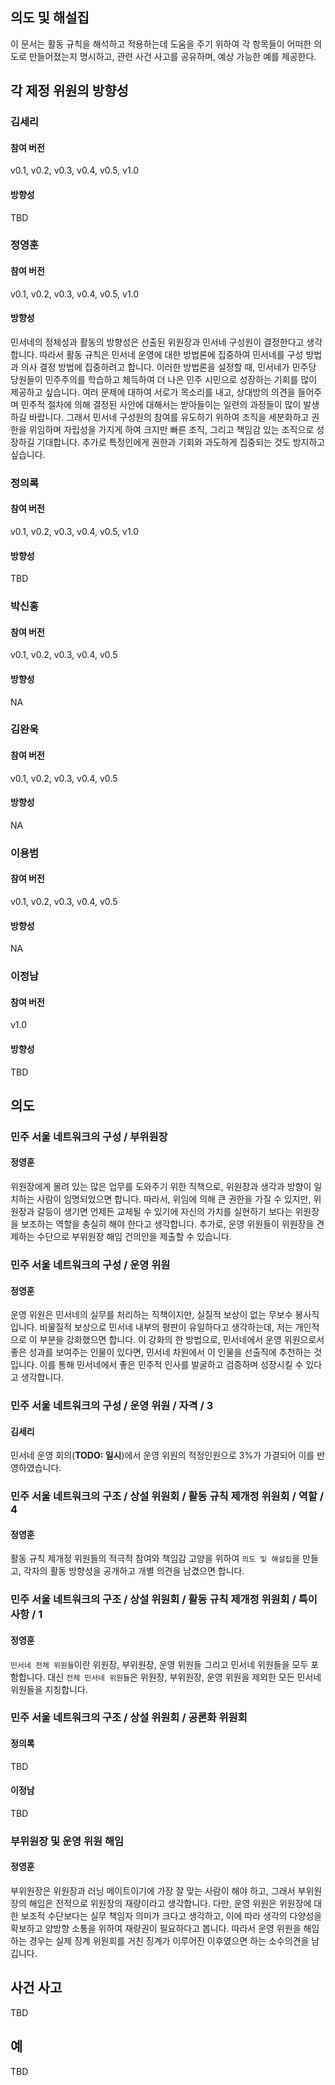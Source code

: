 ## 의도 및 해설집

이 문서는 활동 규칙을 해석하고 적용하는데 도움을 주기 위하여 각 항목들이 어떠한 의도로 만들어졌는지 명시하고, 관련 사건 사고를 공유하며, 예상 가능한 예를 제공한다.

## 각 제정 위원의 방향성

### 김세리

#### 참여 버전

v0.1, v0.2, v0.3, v0.4, v0.5, v1.0

#### 방향성

TBD

### 정영훈

#### 참여 버전

v0.1, v0.2, v0.3, v0.4, v0.5, v1.0

#### 방향성

민서네의 정체성과 활동의 방향성은 선출된 위원장과 민서네 구성원이 결정한다고 생각합니다. 따라서 활동 규칙은 민서네 운영에 대한 방법론에 집중하여 민서네를 구성 방법과 의사 결정 방법에 집중하려고 합니다.
이러한 방법론을 설정할 때, 민서네가 민주당 당원들이 민주주의를 학습하고 체득하여 더 나은 민주 시민으로 성장하는 기회를 많이 제공하고 싶습니다. 여러 문제에 대하여 서로가 목소리를 내고, 상대방의 의견을 들어주며 민주적 절차에 의해 결정된 사안에 대해서는 받아들이는 일련의 과정들이 많이 발생하길 바랍니다. 그래서 민서네 구성원의 참여를 유도하기 위하여 조직을 세분화하고 권한을 위임하며 자립성을 가지게 하여 크지만 빠른 조직, 그리고 책임감 있는 조직으로 성장하길 기대합니다. 추가로 특정인에게 권한과 기회와 과도하게 집중되는 것도 방지하고 싶습니다.

### 정의록

#### 참여 버전

v0.1, v0.2, v0.3, v0.4, v0.5, v1.0

#### 방향성

TBD

### 박신홍

#### 참여 버전

v0.1, v0.2, v0.3, v0.4, v0.5

#### 방향성

NA

### 김완욱

#### 참여 버전

v0.1, v0.2, v0.3, v0.4, v0.5

#### 방향성

NA

### 이용범

#### 참여 버전

v0.1, v0.2, v0.3, v0.4, v0.5

#### 방향성

NA

### 이정남

#### 참여 버전

v1.0

#### 방향성

TBD

## 의도

### 민주 서울 네트워크의 구성 / 부위원장

#### 정영훈

위원장에게 몰려 있는 많은 업무를 도와주기 위한 직책으로, 위원장과 생각과 방향이 일치하는 사람이 임명되었으면 합니다.
따라서, 위임에 의해 큰 권한을 가질 수 있지만, 위원장과 갈등이 생기면 언제든 교체될 수 있기에 자신의 가치를 실현하기 보다는 위원장을 보조하는 역할을 충실히 해야 한다고 생각합니다.
추가로, 운영 위원들이 위원장을 견제하는 수단으로 부위원장 해임 건의안을 제출할 수 있습니다.

### 민주 서울 네트워크의 구성 / 운영 위원

#### 정영훈

운영 위원은 민서네의 실무를 처리하는 직책이지만, 실질적 보상이 없는 무보수 봉사직입니다. 비물질적 보상으로 민서네 내부의 평판이 유일하다고 생각하는데, 저는 개인적으로 이 부분을 강화했으면 합니다. 이 강화의 한 방법으로, 민서네에서 운영 위원으로서 좋은 성과를 보여주는 인물이 있다면, 민서네 차원에서 이 인물을 선출직에 추천하는 것입니다. 이를 통해 민서네에서 좋은 민주적 인사를 발굴하고 검증하며 성장시킬 수 있다고 생각합니다.

### 민주 서울 네트워크의 구성 / 운영 위원 / 자격 / 3

#### 김세리

민서네 운영 회의(**TODO: 일시**)에서 운영 위원의 적정인원으로 3%가 가결되어 이를 반영하였습니다.

### 민주 서울 네트워크의 구조 / 상설 위원회 / 활동 규칙 제개정 위원회 / 역할 / 4

#### 정영훈

활동 규칙 제개정 위원들의 적극적 참여와 책임감 고양을 위하여 `의도 및 해설집`을 만들고, 각자의 활동 방향성을 공개하고 개별 의견을 남겼으면 합니다.

### 민주 서울 네트워크의 구조 / 상설 위원회 / 활동 규칙 제개정 위원회 / 특이사항 / 1

#### 정영훈

`민서네 전체 위원들`이란 위원장, 부위원장, 운영 위원들 그리고 민서네 위원들을 모두 포함합니다. 대신 `전체 민서네 위원들`은 위원장, 부위원장, 운영 위원을 제외한 모든 민서네 위원들을 지칭합니다.

### 민주 서울 네트워크의 구조 / 상설 위원회 / 공론화 위원회

#### 정의록
TBD

#### 이정남
TBD

### 부위원장 및 운영 위원 해임

#### 정영훈

부위원장은 위원장과 러닝 메이트이기에 가장 잘 맞는 사람이 해야 하고, 그래서 부위원장의 해임은 전적으로 위원장의 재량이라고 생각합니다.
다만, 운영 위원은 위원장에 대한 보조적 수단보다는 실무 책임자 의미가 크다고 생각하고, 이에 따라 생각의 다양성을 확보하고 양방향 소통을 위하여 재량권이 필요하다고 봅니다. 따라서 운영 위원을 해임하는 경우는 실제 징계 위원회를 거친 징계가 이루어진 이후였으면 하는 소수의견을 남깁니다.

## 사건 사고
TBD

## 예
TBD

